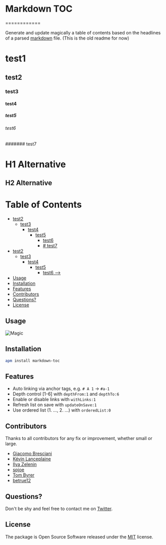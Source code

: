 # Markdown TOC
============

Generate and update magically a table of contents based on the headlines of a parsed [markdown](http://en.wikipedia.org/wiki/Markdown) file.
(This is the old readme for now)

# test1
## test2
### test3
#### test4
##### test5
###### test6
####### test7

<!-- # test1
## test2
### test3
#### test4
##### test5
###### test6 -->

H1 Alternative
=====

H2 Alternative
-----

# Table of Contents
<!-- TOC depthFrom:2 depthTo:6 withLinks:1 updateOnSave:1 orderedList:0 -->

- [test2](#test2)
	- [test3](#test3)
		- [test4](#test4)
			- [test5](#test5)
				- [test6](#test6)
				- [# test7](#-test7)
- [test2](#test2)
	- [test3](#test3)
		- [test4](#test4)
			- [test5](#test5)
				- [test6 -->](#test6-)
- [Usage](#usage)
- [Installation](#installation)
- [Features](#features)
- [Contributors](#contributors)
- [Questions?](#questions)
- [License](#license)

<!-- /TOC -->

## Usage


![Magic](https://raw.githubusercontent.com/nok/markdown-toc/master/RECORD.gif)

## Installation

```bash
apm install markdown-toc
```


## Features

- Auto linking via  anchor tags, e.g.  `# A 1` → `#a-1`
- Depth control [1-6] with `depthFrom:1` and `depthTo:6`
- Enable or disable links with `withLinks:1`
- Refresh list on save with `updateOnSave:1`
- Use ordered list (1. ..., 2. ...) with `orderedList:0`


## Contributors

Thanks to all contributors for any fix or improvement, whether small or large.

- [Giacomo Bresciani](https://github.com/brescia123)
- [Kévin Lanceplaine](https://github.com/lanceplaine)
- [Ilya Zelenin](https://github.com/wyster)
- [spjoe](https://github.com/spjoe)
- [Tom Byrer](https://github.com/tomByrer)
- [betrue12](https://github.com/betrue12)


## Questions?

Don't be shy and feel free to contact me on [Twitter](https://twitter.com/darius_morawiec).


## License

The package is Open Source Software released under the [MIT](LICENSE.md) license.
